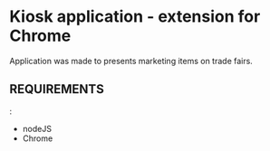 <h1>Kiosk application - extension for Chrome</h1>

<div>
Application was made to presents marketing items on trade fairs.
  </br>
<h2>REQUIREMENTS</h2>:
</br>
  <ul>
  <li>nodeJS</li>
  <li>Chrome</li>
  </ul>
</div>
